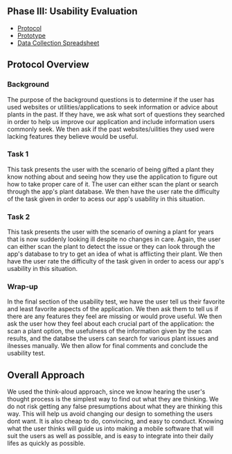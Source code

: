 ## Phase III: Usability Evaluation

* [Protocol](https://github.com/UsabilityEngineering/DoctorVerde/blob/master/phase3/DoctorVerdeProtocol.pdf)
* [Prototype](https://xd.adobe.com/view/aa438efd-953f-4a51-a444-14a28db70a0c-ff10/)
* [Data Collection Spreadsheet](https://docs.google.com/spreadsheets/d/1KaoBdcg1zuwB0vx1vRo3Soq8uMzRmiyELPo5geD84ng/edit?usp=sharing)

## Protocol Overview

### Background
The purpose of the background questions is to determine if the user has used websites or utilities/applications to seek information or advice about plants in the past. If they have, we ask what sort of questions they searched in order to help us improve our application and include information users commonly seek. We then ask if the past websites/uilities they used were lacking features they believe would be useful.

### Task 1
This task presents the user with the scenario of being gifted a plant they know nothing about and seeing how they use the application to figure out how to take proper care of it. The user can either scan the plant or search through the app's plant database. We then have the user rate the difficulty of the task given in order to acess our app's usability in this situation.

### Task 2
This task presents the user with the scenario of owning a plant for years that is now suddenly looking ill despite no changes in care. Again, the user can either scan the plant to detect the issue or they can look through the app's database to try to get an idea of what is afflicting their plant. We then have the user rate the difficulty of the task given in order to acess our app's usability in this situation.

### Wrap-up
In the final section of the usability test, we have the user tell us their favorite and least favorite aspects of the application. We then ask them to tell us if there are any features they feel are missing or would prove useful. We then ask the user how they feel about each crucial part of the application: the scan a plant option, the usefulness of the information given by the scan results, and the databse the users can search for various plant issues and ilnesses manually. We then allow for final comments and conclude the usability test.

## Overall Approach
We used the think-aloud approach, since we know hearing the user's thought process is the simplest way to find out what they are thinking. We do not risk getting any false presumptions about what they are thinking this way. This will help us avoid changing our design to something the users dont want. It is also cheap to do, convincing, and easy to conduct. Knowing what the user thinks will guide us into making a mobile software that will suit the users as well as possible, and is easy to integrate into their daily lifes as quickly as possible.
